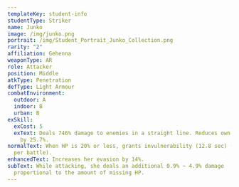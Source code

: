 ```yaml
---
templateKey: student-info
studentType: Striker
name: Junko
image: /img/junko.png
portrait: /img/Student_Portrait_Junko_Collection.png
rarity: "2"
affiliation: Gehenna
weaponType: AR
role: Attacker
position: Middle
atkType: Penetration
defType: Light Armour
combatEnvironment:
  outdoor: A
  indoor: B
  urban: B
exSkill:
  exCost: 5
  exText: Deals 746% damage to enemies in a straight line. Reduces own current HP
    by 25.7%.
normalText: When HP is 20% or less, grants invulnerability (12.8 sec) (Only once
  per battle).
enhancedText: Increases her evasion by 14%.
subText: While attacking, she deals an additional 0.9% ~ 4.9% damage
  proportional to the amount of missing HP.
---
```

